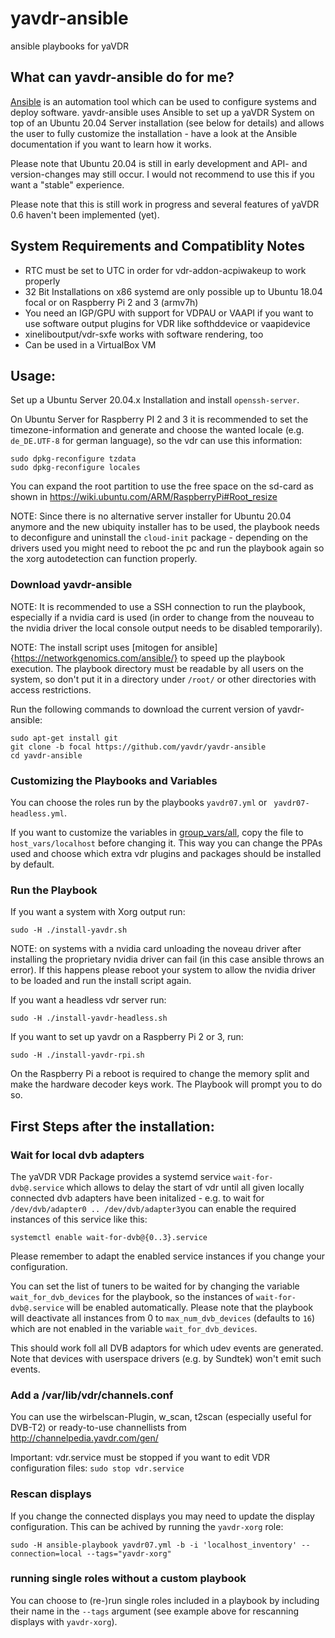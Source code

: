 # yavdr-ansible
ansible playbooks for yaVDR

## What can yavdr-ansible do for me?
[Ansible](https://docs.ansible.com/ansible/latest/index.html) is an automation tool which can be used to configure systems and deploy software.
yavdr-ansible uses Ansible to set up a yaVDR System on top of an Ubuntu 20.04 Server installation (see below for details) and allows the user to fully customize the installation - have a look at the Ansible documentation if you want to learn how it works.

Please note that Ubuntu 20.04 is still in early development and API- and version-changes may still occur. I would not recommend to use this if you want a "stable" experience.

Please note that this is still work in progress and several features of yaVDR 0.6 haven't been implemented (yet).

## System Requirements and Compatiblity Notes
- RTC must be set to UTC in order for vdr-addon-acpiwakeup to work properly
- 32 Bit Installations on x86 systemd are only possible up to Ubuntu 18.04 focal or on Raspberry Pi 2 and 3 (armv7h)
- You need an IGP/GPU with support for VDPAU or VAAPI if you want to use software output plugins for VDR like softhddevice or vaapidevice
- xineliboutput/vdr-sxfe works with software rendering, too
- Can be used in a VirtualBox VM

## Usage:

Set up a Ubuntu Server 20.04.x Installation and install `openssh-server`.

On Ubuntu Server for Raspberry PI 2 and 3 it is recommended to set the timezone-information and generate and choose the wanted locale (e.g. `de_DE.UTF-8` for german language), so the vdr can use this information:
```shell
sudo dpkg-reconfigure tzdata
sudo dpkg-reconfigure locales
```

You can expand the root partition to use the free space on the sd-card as shown in https://wiki.ubuntu.com/ARM/RaspberryPi#Root_resize

NOTE: Since there is no alternative server installer for Ubuntu 20.04 anymore and the new ubiquity installer has to be used, the playbook needs to deconfigure and uninstall the `cloud-init` package - depending on the drivers used you might need to reboot the pc and run the playbook again so the xorg autodetection can function properly.


### Download yavdr-ansible
NOTE: It is recommended to use a SSH connection to run the playbook, especially if a nvidia card is used (in order to change from the nouveau to the nvidia driver the local console output needs to be disabled temporarily).

NOTE: The install script uses [mitogen for ansible]{https://networkgenomics.com/ansible/} to speed up the playbook execution. The playbook directory must be readable by all users on the system, so don't put it in a directory under `/root/` or other directories with access restrictions.

Run the following commands to download the current version of yavdr-ansible:
```
sudo apt-get install git
git clone -b focal https://github.com/yavdr/yavdr-ansible
cd yavdr-ansible
```

### Customizing the Playbooks and Variables
You can choose the roles run by the playbooks `yavdr07.yml` or ` yavdr07-headless.yml`.

If you want to customize the variables in [group_vars/all](group_vars/all), copy the file to `host_vars/localhost` before changing it. This way you can change the PPAs used and choose which extra vdr plugins and packages should be installed by default.

### Run the Playbook
If you want a system with Xorg output run:
```shell
sudo -H ./install-yavdr.sh
```
NOTE: on systems with a nvidia card unloading the noveau driver after installing the proprietary nvidia driver can fail (in this case ansible throws an error). If this happens please reboot your system to allow the nvidia driver to be loaded and run the install script again.

If you want a headless vdr server run:
```shell
sudo -H ./install-yavdr-headless.sh
```

If you want to set up yavdr on a Raspberry Pi 2 or 3, run:
```shell
sudo -H ./install-yavdr-rpi.sh
```
On the Raspberry Pi a reboot is required to change the memory split and make the hardware decoder keys work. The Playbook will prompt you to do so.
## First Steps after the installation:

### Wait for local dvb adapters

The yaVDR VDR Package provides a systemd service `wait-for-dvb@.service` which allows to delay the start of vdr until all given locally connected dvb adapters have been initalized - e.g. to wait for `/dev/dvb/adapter0 .. /dev/dvb/adapter3`you can enable the required instances of this service like this:
```shell
systemctl enable wait-for-dvb@{0..3}.service
```
Please remember to adapt the enabled service instances if you change your configuration.

You can set the list of tuners to be waited for by changing the variable `wait_for_dvb_devices` for the playbook, so the instances of `wait-for-dvb@.service` will be enabled automatically. Please note that the playbook will deactivate all instances from 0 to `max_num_dvb_devices` (defaults to `16`) which are not enabled in the variable `wait_for_dvb_devices`.

This should work foll all DVB adaptors for which udev events are generated. Note that devices with userspace drivers (e.g. by Sundtek) won't emit such events.

### Add a /var/lib/vdr/channels.conf

You can use the wirbelscan-Plugin, w_scan, t2scan (especially useful for DVB-T2) or ready-to-use channellists from http://channelpedia.yavdr.com/gen/

Important: vdr.service must be stopped if you want to edit VDR configuration files: `sudo stop vdr.service`

### Rescan displays
If you change the connected displays you may need to update the display configuration. This can be achived by running the `yavdr-xorg` role:
```shell
sudo -H ansible-playbook yavdr07.yml -b -i 'localhost_inventory' --connection=local --tags="yavdr-xorg"
```

### running single roles without a custom playbook
You can choose to (re-)run single roles included in a playbook by including their name in the `--tags` argument (see example above for rescanning displays with `yavdr-xorg`).
